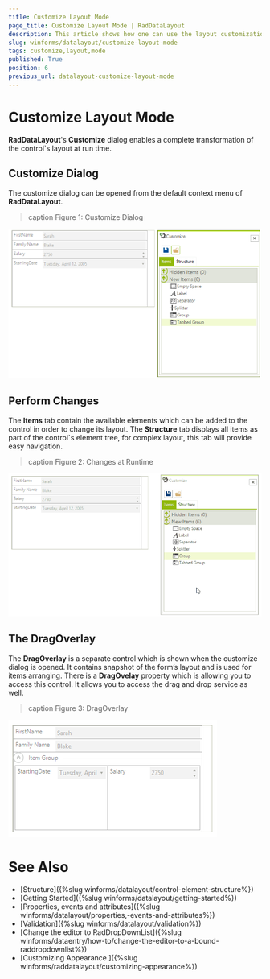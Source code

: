 ```yaml
---
title: Customize Layout Mode
page_title: Customize Layout Mode | RadDataLayout
description: This article shows how one can use the layout customization dialog.
slug: winforms/datalayout/customize-layout-mode
tags: customize,layout,mode
published: True
position: 6
previous_url: datalayout-customize-layout-mode
---
```


# Customize Layout Mode

**RadDataLayout**'s __Customize__ dialog enables a complete transformation of the control`s layout at run time.

## Customize Dialog

The customize dialog can be opened from the default context menu of __RadDataLayout__.
        
>caption Figure 1: Customize Dialog

![datalayout-customize-layout-mode 001](images/datalayout-customize-layout-mode001.png)

## Perform Changes

The __Items__ tab contain the available elements which can be added to the control in order to change its layout. The __Structure__ tab displays all items as part of the control`s element tree, for complex layout, this tab will provide easy navigation.
        
>caption Figure 2: Changes at Runtime

![datalayout-customize-layout-mode 002](images/datalayout-customize-layout-mode002.gif)

## The DragOverlay

The __DragOverlay__ is a separate control which is shown when the customize dialog is opened. It contains snapshot of the form’s layout and is used for items arranging. There is a __DragOvelay__ property which is allowing you to access this control. It allows you to access the drag and drop service as well.

>caption Figure 3: DragOverlay

![datalayout-customize-layout-mode 002](images/datalayout-customize-layout-mode003.png)


# See Also

 * [Structure]({%slug winforms/datalayout/control-element-structure%})
 * [Getting Started]({%slug winforms/datalayout/getting-started%})
 * [Properties, events and attributes]({%slug winforms/datalayout/properties,-events-and-attributes%})
 * [Validation]({%slug winforms/datalayout/validation%})
 * [Change the editor to RadDropDownList]({%slug  winforms/dataentry/how-to/change-the-editor-to-a-bound-raddropdownlist%})
 * [Customizing Appearance ]({%slug winforms/raddatalayout/customizing-appearance%})
